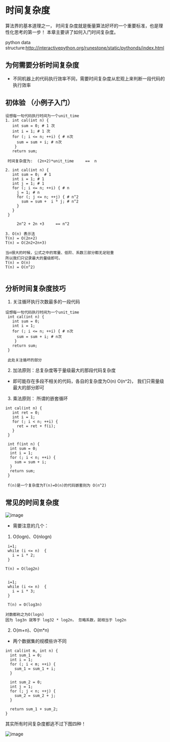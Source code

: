# 时间复杂度
算法界的基本道理之一， 时间复杂度就是衡量算法好坏的一个重要标准，也是理性化思考的第一步！
本章主要讲了如何入门时间复杂度。

python data structure:http://interactivepython.org/runestone/static/pythonds/index.html

## 为何需要分析时间复杂度
- 不同机器上的代码执行效率不同，需要时间复杂度从宏观上来判断一段代码的执行效率


## 初体验 （小例子入门）
```
设想每一句代码执行时间为一个unit_time
1. int cal(int n) {
   int sum = 0; # 1 次
   int i = 1; # 1 次
   for (; i <= n; ++i) { # n次
     sum = sum + i; # n次
    }
   return sum;
    
 时间复杂度为:  (2n+2)*unit_time     ==  n
   
2. int cal(int n) {
   int sum = 0;  # 1
   int i = 1; # 1
   int j = 1; # 1
   for (; i <= n; ++i) { # n 
     j = 1; # n
     for (; j <= n; ++j) { # n^2
       sum = sum +  i * j; # n^2
     }
   }
 }
 
     2n^2 + 2n +3     == n^2

3. O(n) 表示法
T(n) = O(2n+2)
T(n) = O(2n2+2n+3)

当n很大的时候，公式之中的常量、低阶、系数三部分都无足轻重
所以我们只记录最大的量级即可。
T(n) = O(n)
T(n) = O(n^2)


```

## 分析时间复杂度技巧

1. 关注循环执行次数最多的一段代码

```
设想每一句代码执行时间为一个unit_time
 int cal(int n) {
   int sum = 0; 
   int i = 1; 
   for (; i <= n; ++i) { # n次
     sum = sum + i; # n次
    }
   return sum;
 }
 
 此处关注循坏的部分

```
2. 加法原则：总复杂度等于量级最大的那段代码复杂度
- 即可能存在多段不相关的代码，各自的复杂度为O(n) O(n^2)， 我们只需量级最大的部分即可


3. 乘法原则： 所谓的嵌套循环
```
int cal(int n) {
   int ret = 0; 
   int i = 1;
   for (; i < n; ++i) {
     ret = ret + f(i);
   } 
 } 
 
 int f(int n) {
  int sum = 0;
  int i = 1;
  for (; i < n; ++i) {
    sum = sum + i;
  } 
  return sum;
 }
 
 f(n)是一个复杂度为T(n)=O(n)的代码嵌套则为 O(n^2)

```
## 常见的时间复杂度

![image](https://static001.geekbang.org/resource/image/37/0a/3723793cc5c810e9d5b06bc95325bf0a.jpg)

- 需要注意的几个：
1. O(logn)、O(nlogn)

```
 i=1;
 while (i <= n)  {
   i = i * 2;
 }

T(n) = O(log2n)


 i=1;
 while (i <= n)  {
   i = i * 3;
 }
 
 T(n) = O(log3n)
 
对数都称之为O(logn)
因为 log3n 就等于 log32 * log2n， 忽略系数，就相当于 log2n 

```

2. O(m+n)、O(m*n)

- 两个数据集的规模些许不同
```
int cal(int m, int n) {
  int sum_1 = 0;
  int i = 1;
  for (; i < m; ++i) {
    sum_1 = sum_1 + i;
  }

  int sum_2 = 0;
  int j = 1;
  for (; j < n; ++j) {
    sum_2 = sum_2 + j;
  }

  return sum_1 + sum_2;
}

```

其实所有时间复杂度都逃不过下图四种！

![image](https://static001.geekbang.org/resource/image/49/04/497a3f120b7debee07dc0d03984faf04.jpg)
